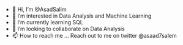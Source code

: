 - 👋 Hi, I’m @AsadSalim
- 👀 I’m interested in Data Analysis and Machine Learning 
- 🌱 I’m currently learning SQL
- 💞️ I’m looking to collaborate on Data Analysis 
- 📫 How to reach me ... Reach out to me on twitter @asaad7salem

<!---
AsadSalim/AsadSalim is a ✨ special ✨ repository because its `README.md` (this file) appears on your GitHub profile.
You can click the Preview link to take a look at your changes.
--->
